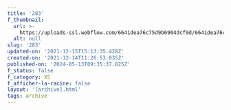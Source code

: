```yaml
---
title: '283'
f_thumbnail:
  url: >-
    https://uploads-ssl.webflow.com/6641dea76c75d9b6904dcf9d/6641dea76c75d9b6904dd2d6_283.jpg
  alt: null
slug: '283'
updated-on: '2021-12-15T15:13:35.428Z'
created-on: '2021-12-14T11:26:53.035Z'
published-on: '2024-05-13T09:35:37.825Z'
f_status: false
f_category: XS
f_afficher-la-racine: false
layout: '[archive].html'
tags: archive
---
```



